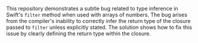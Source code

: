 This repository demonstrates a subtle bug related to type inference in Swift's `filter` method when used with arrays of numbers. The bug arises from the compiler's inability to correctly infer the return type of the closure passed to `filter` unless explicitly stated. The solution shows how to fix this issue by clearly defining the return type within the closure.